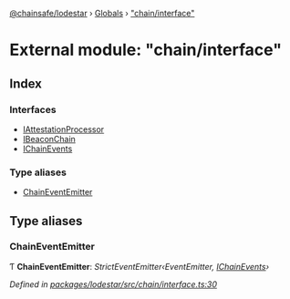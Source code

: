 [@chainsafe/lodestar](../README.md) › [Globals](../globals.md) › ["chain/interface"](_chain_interface_.md)

# External module: "chain/interface"

## Index

### Interfaces

* [IAttestationProcessor](../interfaces/_chain_interface_.iattestationprocessor.md)
* [IBeaconChain](../interfaces/_chain_interface_.ibeaconchain.md)
* [IChainEvents](../interfaces/_chain_interface_.ichainevents.md)

### Type aliases

* [ChainEventEmitter](_chain_interface_.md#chaineventemitter)

## Type aliases

###  ChainEventEmitter

Ƭ **ChainEventEmitter**: *StrictEventEmitter‹EventEmitter, [IChainEvents](../interfaces/_chain_interface_.ichainevents.md)›*

*Defined in [packages/lodestar/src/chain/interface.ts:30](https://github.com/ChainSafe/lodestar/blob/618cb3037/packages/lodestar/src/chain/interface.ts#L30)*
